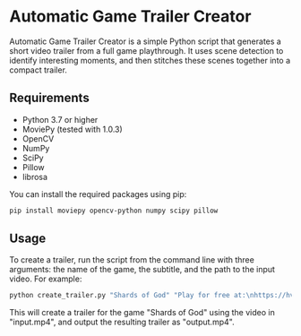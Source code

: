 # Automatic Game Trailer Creator

Automatic Game Trailer Creator is a simple Python script that generates a short video trailer from a full game playthrough. It uses scene detection to identify interesting moments, and then stitches these scenes together into a compact trailer.

## Requirements

- Python 3.7 or higher
- MoviePy (tested with 1.0.3)
- OpenCV
- NumPy
- SciPy
- Pillow
- librosa

You can install the required packages using pip:

```bash
pip install moviepy opencv-python numpy scipy pillow
```

## Usage
To create a trailer, run the script from the command line with three arguments: the name of the game, the subtitle, and the path to the input video.
For example:

```bash
python create_trailer.py "Shards of God" "Play for free at:\nhttps://hvavra.itch.io/shards-of-god" "input.mp4"
```

This will create a trailer for the game "Shards of God" using the video in "input.mp4", and output the resulting trailer as "output.mp4".